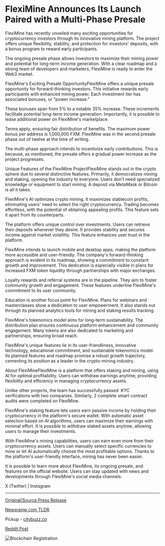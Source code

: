 # FlexiMine Announces Its Launch Paired with a Multi-Phase Presale

FlexiMine has recently unveiled many exciting opportunities for cryptocurrency investors through its innovative mining platform. The project offers unique flexibility, stability, and protection for investors' deposits, with a bonus program to reward early participants.

The ongoing presale phase allows investors to maximize their mining power and potential for long-term income generation. With a clear roadmap and a strong team of developers and marketers, FlexiMine is ready to enter the Web3 market.

FlexiMine's Exciting Presale OpportunityFlexiMine offers a unique presale opportunity for forward-thinking investors. This initiative rewards early participants with enhanced mining power. Each investment tier has associated bonuses, or "power increase."

These bonuses span from 5% to a notable 35% increase. These increments facilitate potential long-term income generation. Importantly, it is possible to lease additional power on FlexiMine's marketplace.

Terms apply, ensuring fair distribution of benefits. The maximum power bonus per address is 1,000,000 FXM. FlexiMine was in the second presale phase out of twelve at the time of writing.

The multi-phase approach intends to incentivize early contributions. This is because, as mentioned, the presale offers a gradual power increase as the project progresses.

Unique Features of the FlexiMine ProjectFlexiMine stands out in the crypto sphere due to several distinctive features. Primarily, it democratizes mining and staking, opening the industry to everyone. Users don't need specialized knowledge or equipment to start mining. A deposit via MetaMask or Bitcoin is all it takes.

FlexiMine's AI optimizes crypto mining. It maximizes stablecoin profits, eliminating users' need to select the right cryptocurrency. Trading becomes effortless, with the potential of obtaining appealing profits. This feature sets it apart from its counterparts.

The platform offers unique control over investments. Users can retrieve their deposits whenever they desire. It provides stability and secures income against market volatility. This feature enhances user trust in the platform.

FlexiMine intends to launch mobile and desktop apps, making the platform more accessible and user-friendly. The company's forward-thinking approach is evident in its roadmap, showing a commitment to constant growth and improvement. This dedication is especially visible in plans for increased FXM token liquidity through partnerships with major exchanges.

Loyalty rewards and referral systems are in the pipeline. They aim to foster community growth and engagement. These features underline FlexiMine's commitment to its user community.

Education is another focus point for FlexiMine. Plans for webinars and masterclasses show a dedication to user empowerment. It also stands out through its planned analytics tools for mining and staking results tracking.

FlexiMine's tokenomics model aims for long-term sustainability. The distribution plan ensures continuous platform enhancement and community engagement. Many tokens are also dedicated to marketing and partnerships, ensuring broad reach.

FlexiMine's unique features lie in its user-friendliness, innovative technology, educational commitment, and sustainable tokenomics model. Its planned features and roadmap promise a robust growth trajectory, cementing its position as a leader in the crypto-mining industry.

About FlexiMineFlexiMine is a platform that offers staking and mining, using AI for optimal profitability. Users can withdraw earnings anytime, providing flexibility and efficiency in managing cryptocurrency assets.

Unlike other projects, the team has successfully passed  KYC verifications with two companies. Similarly, 2 complete smart contract audits were completed on FlexiMine.

FlexiMine's staking feature lets users earn passive income by holding their cryptocurrency in the platform's secure wallet. With automatic asset selection based on AI algorithms, users can maximize their earnings with minimal effort. It is possible to withdraw staked assets anytime, allowing users to manage their investments.

With FlexiMine's mining capabilities, users can earn even more from their cryptocurrency assets. Users can manually select specific currencies to mine or let AI automatically choose the most profitable options. Thanks to the platform's user-friendly interface, mining has never been easier.

It is possible to learn more about FlexiMine, its ongoing presale, and features on the official website. Users can stay updated with news and developments through FlexiMine's social media channels.

X (Twitter) | Instagram 

---

[Original/Source Press Release](https://blockchainwire.io/press-release/fleximine-announces-its-launch-paired-with-a-multi-phase-presale)
                    

[Newsramp.com TLDR](https://newsramp.com/curated-news/fleximine-unveils-exciting-presale-opportunities-for-cryptocurrency-investors/cd64b61545643aa6a2a43276f70a7c5c) 


Pickup - [citybuzz.co](https://citybuzz.co/2024/01/18/fleximine-launches-innovative-crypto-mining-platform-with-lucrative-presale)
 



[Reddit Post](https://www.reddit.com/r/CryptoNewsInfo/comments/1avdrvm/fleximine_unveils_exciting_presale_opportunities/) 



![Blockchain Registration](https://cdn.newsramp.app/blockchainwire/qrcode/242/11/mildpJ22.webp)